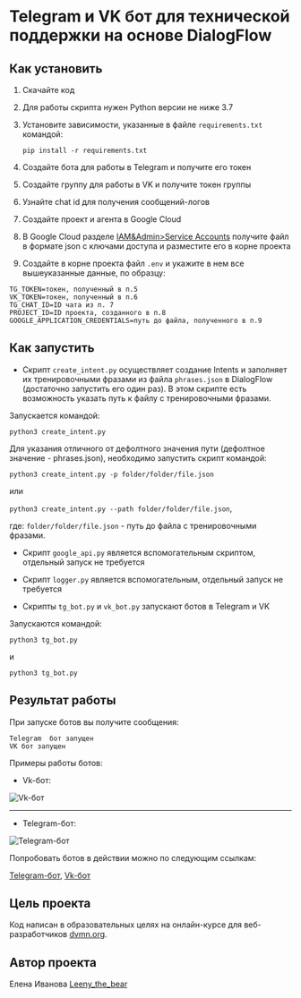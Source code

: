 # Telegram и VK бот для технической поддержки на основе DialogFlow

## Как установить

1. Скачайте код
2. Для работы скрипта нужен Python версии не ниже 3.7
3. Установите зависимости, указанные в файле ``requirements.txt`` командой:

   ```pip install -r requirements.txt```
5. Создайте бота для работы в Telegram и получите его токен
6. Создайте  группу для работы в VK и получите токен группы
7. Узнайте chat id для получения сообщений-логов
8. Создайте проект и агента в Google Cloud
9. В Google Cloud разделe [IAM&Admin>Service Accounts](https://console.cloud.google.com/iam-admin/serviceaccounts) получите файл в формате json с ключами доступа и разместите его в корне проекта
8. Создайте в корне проекта файл ``.env`` и укажите в нем все вышеуказанные данные, по образцу:

```
TG_TOKEN=токен, полученный в п.5
VK_TOKEN=токен, полученный в п.6
TG_CHAT_ID=ID чата из п. 7 
PROJECT_ID=ID проекта, созданного в п.8
GOOGLE_APPLICATION_CREDENTIALS=путь до файла, полученного в п.9
```

## Как запустить

- Скрипт ``create_intent.py`` осуществляет создание Intents и заполняет их тренировочными фразами из файла ``phrases.json`` в DialogFlow (достаточно запустить его один раз). В этом скрипте есть возможность указать путь к файлу с тренировочными фразами.

Запускается командой:

   ```python3 create_intent.py```

Для указания отличного от дефолтного значения пути (дефолтное значение - phrases.json), необходимо запустить скрипт командой:

```python3 create_intent.py -p folder/folder/file.json```

или 

```python3 create_intent.py --path folder/folder/file.json```,

где:
``folder/folder/file.json`` - путь до файла с тренировочными фразами.

- Скрипт ``google_api.py`` является вспомогательным скриптом, отдельный запуск не требуется

- Скрипт ``logger.py`` является вспомогательным, отдельный запуск не требуется

- Скрипты ``tg_bot.py`` и ``vk_bot.py`` запускают ботов в Telegram и VK

Запускаются командой:

```python3 tg_bot.py```

и 

```python3 tg_bot.py```


## Результат работы 

При запуске ботов вы получите сообщения:

```
Telegram  бот запущен
VK бот запущен
```
Примеры работы ботов:

- Vk-бот:

![Vk-бот](https://dvmn.org/filer/canonical/1569214089/322/)

___

- Telegram-бот:

![Telegram-бот](https://dvmn.org/filer/canonical/1569214094/323/)


Попробовать ботов в действии можно по следующим ссылкам:

[Telegram-бот](https://t.me/Leeny_the_bear_bot), [Vk-бот](https://vk.com/im?sel=-215364307)

## Цель проекта

Код написан в образовательных целях на онлайн-курсе для веб-разработчиков [dvmn.org](https://dvmn.org/).

## Автор проекта

Елена Иванова [Leeny_the_bear](https://github.com/leenythebear)


